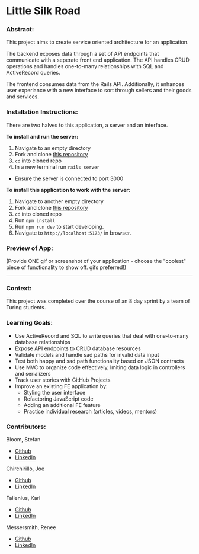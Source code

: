 # Little Silk Road 

### Abstract:
This project aims to create service oriented architecture for an application. 

The backend exposes data through a set of API endpoints that communicate with a seperate front end application. The API handles CRUD operations and handles one-to-many relationships with SQL and ActiveRecord queries.

The frontend consumes data from the Rails API. Additionally, it enhances user experiance with a new interface to sort through sellers and their goods and services.

### Installation Instructions:

There are two halves to this application, a server and an interface.

**To install and run the server:**

1. Navigate to an empty directory
1. Fork and clone [this repository](https://github.com/stefanjbloom/little_silk_road)
1. `cd` into cloned repo
1. In a new terminal run `rails server`
  - Ensure the server is connected to port 3000

**To install this application to work with the server:**

1. Navigate to another empty directory
1. Fork and clone [this repository](https://github.com/jchirch/little-silkroad-fe)
1. `cd` into cloned repo
1. Run `npm install`
1. Run `npm run dev` to start developing.
1. Navigate to `http://localhost:5173/` in browser.

### Preview of App:
(Provide ONE gif or screenshot of your application - choose the "coolest" piece of functionality to show off. gifs preferred!)






----

### Context:
This project was completed over the course of an 8 day sprint by a team of Turing students.

### Learning Goals:
- Use ActiveRecord and SQL to write queries that deal with one-to-many database relationships
- Expose API endpoints to CRUD database resources
- Validate models and handle sad paths for invalid data input
- Test both happy and sad path functionality based on JSON contracts
- Use MVC to organize code effectively, lmiting data logic in controllers and serializers
- Track user stories with GitHub Projects
- Improve an existing FE application by:
  - Styling the user interface
  - Refactoring JavaScript code
  - Adding an additional FE feature
  - Practice individual research (articles, videos, mentors)



### Contributors:
Bloom, Stefan
  - [Github](https://github.com/stefanjbloom)
  - [LinkedIn](https://www.linkedin.com/in/stefanjbloom/)

Chirchirillo, Joe
  - [Github](https://github.com/jchirch)
  - [LinkedIn](https://www.linkedin.com/in/joechirchirillo/)

Fallenius, Karl
  - [Github](https://github.com/SmilodonP)
  - [LinkedIn](https://www.linkedin.com/in/karlfallenius/)

Messersmith, Renee
  - [Github](https://github.com/reneemes)
  - [LinkedIn](https://www.linkedin.com/in/reneemessersmith/)